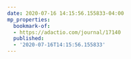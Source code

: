 ```yaml
---
date: 2020-07-16 14:15:56.155833-04:00
mp_properties:
  bookmark-of:
  - https://adactio.com/journal/17140
  published:
  - '2020-07-16T14:15:56.155833'
---
```


